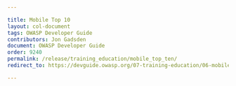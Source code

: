 ```yaml
---

title: Mobile Top 10
layout: col-document
tags: OWASP Developer Guide
contributors: Jon Gadsden
document: OWASP Developer Guide
order: 9240
permalink: /release/training_education/mobile_top_ten/
redirect_to: https://devguide.owasp.org/07-training-education/06-mobile-top-ten/

---
```

